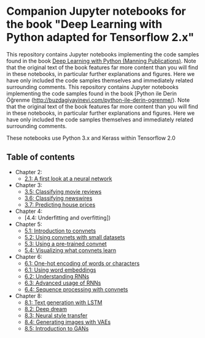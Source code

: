 # Companion Jupyter notebooks for the book "Deep Learning with Python adapted for Tensorflow 2.x"

This repository contains Jupyter notebooks implementing the code samples found in the book [Deep Learning with Python (Manning Publications)](https://www.manning.com/books/deep-learning-with-python?a_aid=keras&a_bid=76564dff). Note that the original text of the book features far more content than you will find in these notebooks, in particular further explanations and figures. Here we have only included the code samples themselves and immediately related surrounding comments.
This repository contains Jupyter notebooks implementing the code samples found in the book [Python ile Derin Öğrenme (http://buzdagiyayinevi.com/python-ile-derin-ogrenme/). Note that the original text of the book features far more content than you will find in these notebooks, in particular further explanations and figures. Here we have only included the code samples themselves and immediately related surrounding comments.


These notebooks use Python 3.x and Kerass within Tensorflow 2.0 

## Table of contents

* Chapter 2:
    * [2.1: A first look at a neural network]()
* Chapter 3:
    * [3.5: Classifying movie reviews]()
    * [3.6: Classifying newswires]()
    * [3.7: Predicting house prices]()
* Chapter 4:
    * [4.4: Underfitting and overfitting])
* Chapter 5:
    * [5.1: Introduction to convnets]()
    * [5.2: Using convnets with small datasets]()
    * [5.3: Using a pre-trained convnet]()
    * [5.4: Visualizing what convnets learn]()
* Chapter 6:
    * [6.1: One-hot encoding of words or characters]()
    * [6.1: Using word embeddings]()
    * [6.2: Understanding RNNs]()
    * [6.3: Advanced usage of RNNs]()
    * [6.4: Sequence processing with convnets]()
* Chapter 8:
    * [8.1: Text generation with LSTM]()
    * [8.2: Deep dream]()
    * [8.3: Neural style transfer]()
    * [8.4: Generating images with VAEs]()
    * [8.5: Introduction to GANs]()


